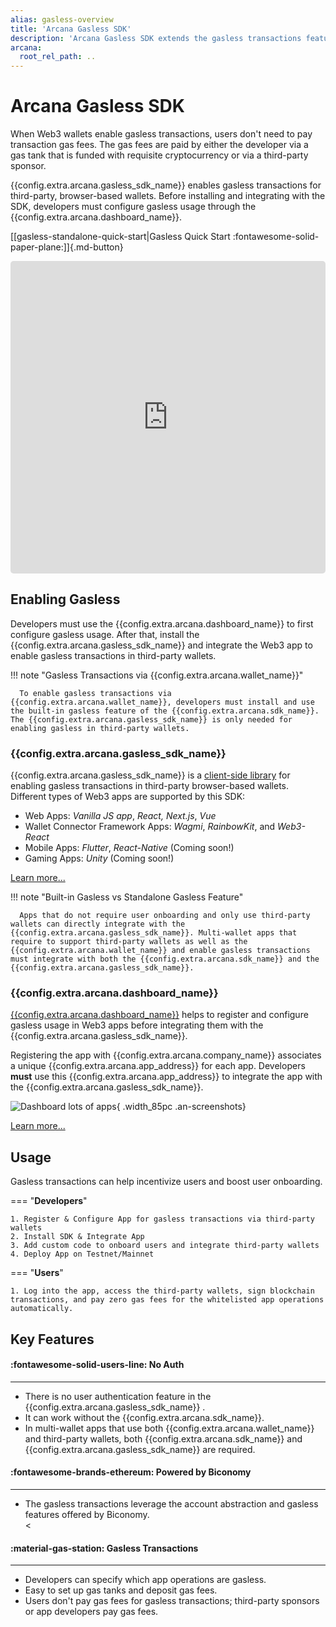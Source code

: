 ```yaml
---
alias: gasless-overview
title: 'Arcana Gasless SDK'
description: 'Arcana Gasless SDK extends the gasless transactions feature of Arcana wallet to third-party wallets.'
arcana:
  root_rel_path: ..
---
```


# Arcana Gasless SDK

When Web3 wallets enable gasless transactions, users don't need to pay transaction gas fees. The gas fees are paid by either the developer via a gas tank that is funded with requisite cryptocurrency or via a third-party sponsor. 

{{config.extra.arcana.gasless_sdk_name}} enables gasless transactions for third-party, browser-based wallets. Before installing and integrating with the SDK, developers must configure gasless usage through the {{config.extra.arcana.dashboard_name}}. 

[[gasless-standalone-quick-start|Gasless Quick Start :fontawesome-solid-paper-plane:]]{.md-button}

<iframe src="https://codesandbox.io/p/github/shaloo/sample-gasless-metamask-only/main?embed=1&file=%2Findex.js"
     style="width:100%; height: 500px; border: 1px; border-radius: 5px; overflow:hidden;"
     title="shaloo/sample-gasless-metamask-only/main"
     allow="accelerometer; ambient-light-sensor; camera; encrypted-media; geolocation; gyroscope; hid; microphone; midi; payment; usb; vr; xr-spatial-tracking"
     sandbox="allow-forms allow-modals allow-popups allow-presentation allow-same-origin allow-scripts"
></iframe>

## Enabling Gasless

Developers must use the {{config.extra.arcana.dashboard_name}} to first configure gasless usage. After that, install the {{config.extra.arcana.gasless_sdk_name}} and integrate the Web3 app to enable gasless transactions in third-party wallets.

!!! note "Gasless Transactions via {{config.extra.arcana.wallet_name}}"

      To enable gasless transactions via {{config.extra.arcana.wallet_name}}, developers must install and use the built-in gasless feature of the {{config.extra.arcana.sdk_name}}. The {{config.extra.arcana.gasless_sdk_name}} is only needed for enabling gasless in third-party wallets.

### {{config.extra.arcana.gasless_sdk_name}}

{{config.extra.arcana.gasless_sdk_name}} is a [client-side library](https://www.npmjs.com/package/@arcana/scw) for enabling gasless transactions in third-party browser-based wallets. Different types of Web3 apps are supported by this SDK:

* Web Apps: _Vanilla JS app_, _React, Next.js_, _Vue_
* Wallet Connector Framework Apps: _Wagmi_, _RainbowKit_, and _Web3-React_
* Mobile Apps: _Flutter_, _React-Native_ (<span class="an-marker-text-highlight">Coming soon!</span>)
* Gaming Apps: _Unity_ (<span class="an-marker-text-highlight">Coming soon!</span>) 

[Learn more...]({{page.meta.arcana.root_rel_path}}/concepts/gasless-ops.md)

!!! note "Built-in Gasless vs Standalone Gasless Feature"

      Apps that do not require user onboarding and only use third-party wallets can directly integrate with the {{config.extra.arcana.gasless_sdk_name}}. Multi-wallet apps that require to support third-party wallets as well as the {{config.extra.arcana.wallet_name}} and enable gasless transactions must integrate with both the {{config.extra.arcana.sdk_name}} and the {{config.extra.arcana.gasless_sdk_name}}.

### {{config.extra.arcana.dashboard_name}}

[{{config.extra.arcana.dashboard_name}}](https://dashboard.arcana.network) helps to register and configure gasless usage in Web3 apps before integrating them with the {{config.extra.arcana.gasless_sdk_name}}.

Registering the app with {{config.extra.arcana.company_name}} associates a unique {{config.extra.arcana.app_address}} for each app. Developers **must** use this {{config.extra.arcana.app_address}} to integrate the app with the {{config.extra.arcana.gasless_sdk_name}}. 

![Dashboard lots of apps](/img/an_db_all_app_card.png){ .width_85pc .an-screenshots}

[Learn more...]({{page.meta.arcana.root_rel_path}}/concepts/dashboard.md)

## Usage

  Gasless transactions can help incentivize users and boost user onboarding.

=== "**Developers**"

    1. Register & Configure App for gasless transactions via third-party wallets
    2. Install SDK & Integrate App
    3. Add custom code to onboard users and integrate third-party wallets
    4. Deploy App on Testnet/Mainnet

=== "**Users**"

    1. Log into the app, access the third-party wallets, sign blockchain transactions, and pay zero gas fees for the whitelisted app operations automatically.

## Key Features

<div class="grid card_container" markdown>
  <div class="card" markdown><h4><b>:fontawesome-solid-users-line: No Auth</b></h4><hr><p ><ul><li>There is no user authentication feature in the {{config.extra.arcana.gasless_sdk_name}} .</li><li>It can work without the {{config.extra.arcana.sdk_name}}.</li><li>In multi-wallet apps that use both {{config.extra.arcana.wallet_name}} and third-party wallets, both {{config.extra.arcana.sdk_name}} and {{config.extra.arcana.gasless_sdk_name}} are required.</li></ul></p></div>
  <div class="card" markdown><h4><b>:fontawesome-brands-ethereum: Powered by Biconomy</b></h4><hr><p><ul><li>The gasless transactions leverage the account abstraction and gasless features offered by Biconomy.</li><</ul></p></div>
  <div class="card" markdown><h4><b>:material-gas-station: Gasless Transactions</b></h4><hr><p><ul><li>Developers can specify which app operations are gasless.</li><li>Easy to set up gas tanks and deposit gas fees.</li><li>Users don't pay gas fees for gasless transactions; third-party sponsors or app developers pay gas fees.</li></ul></p></div>
</div>

<!--

[[quick-start|Let's begin! ++enter++]]{ .md-button .md-button--primary}

Git: {{ git.short_commit}}

-->
